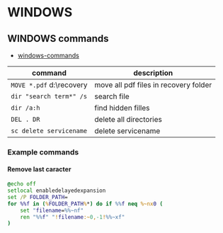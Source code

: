 # WINDOWS


## WINDOWS commands 
* [windows-commands](https://docs.microsoft.com/en-us/windows-server/administration/windows-commands/cmd)

|command | description |
| - | - 
`MOVE *.pdf` d:\recovery | move all pdf files in recovery folder
`dir "search term*" /s` | search file
`dir /a:h` | find hidden filles
`DEL . DR` | delete all directories
`sc delete servicename` | delete servicename

### Example commands
#### Remove last caracter
```cmd
@echo off
setlocal enabledelayedexpansion
set /P FOLDER_PATH=
for %%f in (%FOLDER_PATH%*) do if %%f neq %~nx0 (
    set "filename=%%~nf"
    ren "%%f" "!filename:~0,-1!%%~xf"
)
```
